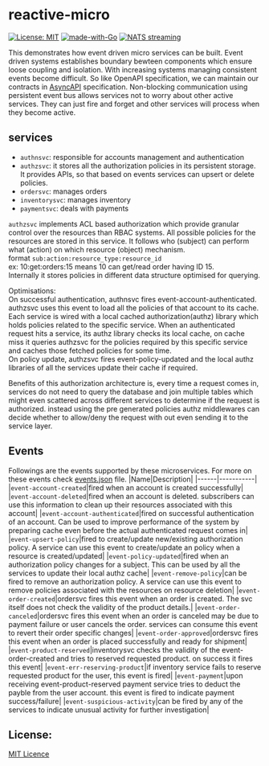 # reactive-micro
[![License: MIT](https://img.shields.io/badge/License-MIT-yellow.svg)](https://opensource.org/licenses/MIT)
[![made-with-Go](https://img.shields.io/github/go-mod/go-version/AyushSenapati/reactive-micro/main?filename=authnsvc%2Fgo.mod&label=Go)](http://golang.org)
[![NATS streaming](https://img.shields.io/badge/NATS-Jet%20Stream-yellowgreen)](https://nats.io/)

This demonstrates how event driven micro services can be built. Event driven systems establishes boundary bewteen components which ensure loose coupling and isolation. With increasing systems managing consistent events become difficult. So like OpenAPI specification, we can maintain our contracts in [AsyncAPI](https://www.asyncapi.com/) specification. Non-blocking communication using persistent event bus allows services not to worry about other active services. They can just fire and forget and other services will process when they become active.

## services
* `authnsvc`: responsible for accounts management and authentication
* `authzsvc`: it stores all the authorization policies in its persistent storage. It provides APIs, so that based on events services can upsert or delete policies.
* `ordersvc`: manages orders
* `inventorysvc`: manages inventory
* `paymentsvc`: deals with payments

`authzsvc` implements ACL based authorization which provide granular control over the resources than RBAC systems. All possible policies for the resources are stored in this service. It follows who (subject) can perform what (action) on which resource (object) mechanism.  
format `sub:action:resource_type:resource_id`  
ex: 10:get:orders:15 means 10 can get/read order having ID 15.  
Internally it stores policies in different data structure optimised for querying.

Optimisations:  
On successful authentication, authnsvc fires event-account-authenticated. authzsvc uses this event to load all the policies of that account to its cache. Each service is wired with a local cached authorization(authz) library which holds policies related to the specific service. When an authenticated request hits a service, its authz library checks its local cache, on cache miss it queries authzsvc for the policies required by this specific service and caches those fetched policies for some time.  
On policy update, authzsvc fires event-policy-updated and the local authz libraries of all the services update their cache if required.  

Benefits of this authorization architecture is, every time a request comes in, services do not need to query the database and join multiple tables which might even scattered across different services to determine if the request is authorized. instead using the pre generated policies authz middlewares can decide whether to allow/deny the request with out even sending it to the service layer.

## Events
Followings are the events supported by these microservices. For more on these events check [events.json](events.json) file.
|Name|Description|
|------|-----------|
|`event-account-created`|fired when an account is created successfully|
|`event-account-deleted`|fired when an account is deleted. subscribers can use this information to clean up their resources associated with this account|
|`event-account-authenticated`|fired on successful authentication of an account. Can be used to improve performance of the system by preparing cache even before the actual authenticated request comes in|
|`event-upsert-policy`|fired to create/update new/existing authorization policy. A service can use this event to create/update an policy when a resource is created/updated|
|`event-policy-updated`|fired when an authorization policy changes for a subject. This can be used by all the services to update their local authz cache|
|`event-remove-policy`|can be fired to remove an authorization policy. A service can use this event to remove policies associated with the resources on resource deletion|
|`event-order-created`|ordersvc fires this event when an order is created. The svc itself does not check the validity of the product details.|
|`event-order-canceled`|ordersvc fires this event when an order is canceled may be due to payment failure or user cancels the order. services can consume this event to revert their order specific changes|
|`event-order-approved`|ordersvc fires this event when an order is placed successfully and ready for shipment|
|`event-product-reserved`|inventorysvc checks the validity of the event-order-created and tries to reserved requested product. on success it fires this event|
|`event-err-reserving-product`|if inventory service fails to reserve requested product for the user, this event is fired|
|`event-payment`|upon receiving event-product-reserved payment service tries to deduct the payble from the user account. this event is fired to indicate payment success/failure|
|`event-suspicious-activity`|can be fired by any of the services to indicate unusual activity for further investigation|

## License:
[MIT Licence](LICENSE)
